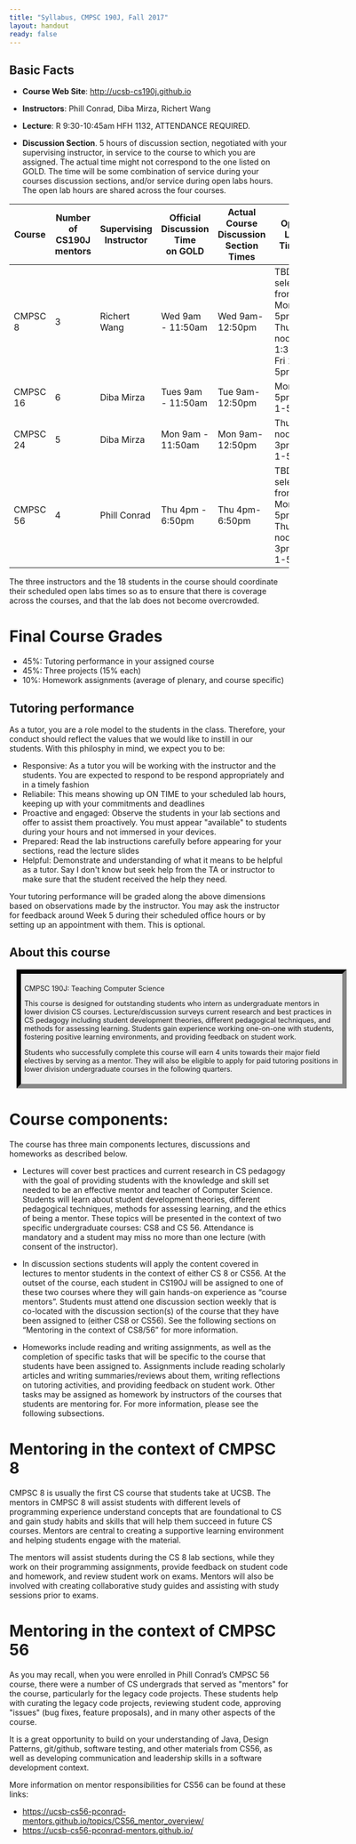 ```yaml
---
title: "Syllabus, CMPSC 190J, Fall 2017"
layout: handout
ready: false
---
```


Basic Facts
-----------

* **Course Web Site**: <http://ucsb-cs190j.github.io>
* **Instructors**: Phill Conrad, Diba Mirza, Richert Wang

* **Lecture**: R 9:30-10:45am HFH 1132, ATTENDANCE REQUIRED.
* **Discussion Section**.  5 hours of discussion section, negotiated with your supervising instructor, in service to the course to which you are assigned.   The actual time might not correspond to the one listed on GOLD.   The time will be some combination of service during your courses discussion sections, and/or service during open labs hours.   The open lab hours are shared across the four courses.

| Course   | Number<br> of CS190J mentors | Supervising <br> Instructor | Official<br> Discussion Time<br> on GOLD | Actual<br> Course Discussion Section <br> Times | Open Lab Times |
|----------|----------------|--------------------|------------------|-------------------------------------------------|-|
| CMPSC 8  | 3 | Richert Wang   | Wed 9am - 11:50am  | Wed 9am-12:50pm  | TBD selected from: <br>Mon 1-5pm, Thu noon-1:30pm, Fri 1-5pm |               |
| CMPSC 16 | 6 | Diba Mirza     | Tues 9am - 11:50am | Tue 9am-12:50pm  | Mon 1-5pm, Fri 1-5pm |
| CMPSC 24 | 5 | Diba Mirza     | Mon 9am - 11:50am  | Mon 9am-12:50pm  | Thu noon-3pm, Fri 1-5pm |
| CMPSC 56 | 4 | Phill Conrad   | Thu 4pm - 6:50pm   | Thu 4pm-6:50pm   | TBD selected from: <br>Mon 1-5pm, Thu noon-3pm, Fri 1-5pm |

The three instructors and the 18 students in the course should coordinate their scheduled open labs times so as to ensure that there is coverage across the courses, and that the lab does not become overcrowded.


# Final Course Grades 

* 45%: Tutoring performance in your assigned course
* 45%: Three projects (15% each)
* 10%: Homework assignments (average of plenary, and course specific)

## Tutoring performance

As a tutor, you are a role model to the students in the class. Therefore, your conduct should reflect the values that we would like to instill in our students. With this philosphy in mind, we expect you to be:

* Responsive: As a tutor you will be working with the instructor and the students. You are expected to respond to be respond appropriately and in a timely fashion
* Reliabile: This means showing up ON TIME to your scheduled lab hours, keeping up with your commitments and deadlines
* Proactive and engaged: Observe the students in your lab sections and offer to assist them proactively. You must appear "available" to students during your hours and not immersed in your devices.
* Prepared: Read the lab instructions carefully before appearing for your sections, read the lecture slides
* Helpful: Demonstrate and understanding of what it means to be helpful as a tutor. Say I don't know but seek help from the TA or instructor to make sure that the student received the help they need.


Your tutoring performance will be graded along the above dimensions based on observations made by the instructor. You may ask the instructor for feedback around Week 5 during their scheduled office hours or by setting up an appointment with them. This is optional. 


About this course
---------------------------------

<div style="background-color:#eee; border: 8px inset #333; font-size:90%; margin:1em; width:45em; padding: 0.5em;" markdown="1">

CMPSC 190J: Teaching Computer Science

This course is designed for outstanding students who intern as undergraduate mentors in lower division CS courses.  Lecture/discussion surveys current research and best practices in CS pedagogy including student development theories, different pedagogical techniques, and methods for assessing learning. Students gain experience working one-on-one with students, fostering positive learning environments, and providing feedback on student work.

Students who successfully complete this course will earn 4 units towards their major field electives by serving as a mentor. They will also be eligible to apply for paid tutoring positions in lower division undergraduate courses in the following quarters.

</div>

# Course components:

The course has three main components lectures, discussions and homeworks as described below.

* Lectures will cover best practices and current research in CS pedagogy with the goal of providing students with the  knowledge and skill set needed to be an effective mentor and teacher of Computer Science. Students will learn about student development theories, different pedagogical techniques, methods for assessing learning, and the ethics of being a mentor. These topics will be presented in the context of two specific undergraduate courses:  CS8 and CS 56.  Attendance is mandatory and a student may miss no more than one lecture (with consent of the instructor).
* In discussion sections students will apply the content covered in lectures to mentor students in the context of either CS 8 or CS56.  At the outset of the course, each student in CS190J will be assigned to one of these two courses where they will gain hands-on experience as “course mentors”. Students must attend one discussion section weekly that is co-located with the discussion section(s) of the course that they have been assigned to (either CS8 or CS56).  See the following sections on “Mentoring in the context of CS8/56” for more information.

* Homeworks include reading and writing assignments, as well as the completion of specific tasks that will be specific to the course that students have been assigned to. Assignments include reading scholarly articles and writing summaries/reviews about them, writing reflections on tutoring activities, and providing feedback on student work. Other tasks may be assigned as homework by instructors of the courses that students are mentoring for. For more information, please see the following subsections.

# Mentoring in the context of CMPSC 8

CMPSC 8 is usually the first CS course that students take at UCSB. The mentors in CMPSC 8 will assist students with different levels of programming experience understand concepts that are foundational to CS and gain study habits and skills that will help them succeed in future CS courses. Mentors are central to creating a supportive learning environment and helping students engage with the material.  

The mentors will assist students during the CS 8 lab sections, while they work on their programming assignments, provide feedback on student code and homework, and review student work on exams. Mentors will also be involved with creating collaborative study guides and assisting with study sessions prior to exams.

# Mentoring in the context of CMPSC 56 

As you may recall, when you were enrolled in Phill Conrad’s CMPSC 56 course,
there were a number of CS undergrads that served as "mentors" for the course, particularly for the legacy code projects.    These students help
with curating the legacy code projects, reviewing student code, approving "issues" (bug fixes, feature proposals), and in many other aspects of the course.  

It is a great opportunity to build on your understanding of Java, Design Patterns, git/github, software testing, and other materials from CS56, as well as developing communication and leadership skills in a software development context.

More information on mentor responsibilities for CS56 can be found at these links:

* <https://ucsb-cs56-pconrad-mentors.github.io/topics/CS56_mentor_overview/>
* <https://ucsb-cs56-pconrad-mentors.github.io/>





